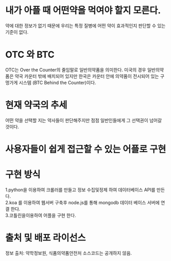 # 내가 아플 때 어떤약을 먹여야 할지 모른다.
약에 대한 정보가 없기 때문에 우리는 특정 질병에 어떤 약이 효과적인지 판단할 수 있는 기준이 없다. 

# OTC 와 BTC
OTC는 Over the Counter의 줄임말로 일반의약품을 의미한다. 미국의 경우 일반의약품은 약국 카운터 밖에 배치되어 있지만 한국은 카운터 안에 의약품이 전시되어 있는 구멍가게 시스템 (BTC Behind the Counter)이다.

# 현재 약국의 추세
어떤 약을 선택할 지는 약사들이 판단해주지만 점점 일반인들에게 그 선택권이 넘어갈 것이다.

# 사용자들이 쉽게 접근할 수 있는 어플로 구현

# 구현 방식
1.python을 이용하여 크롤러를 만들고 정보 수집및정제 하여 데이터베이스 API를 만든다.<br/>
2.koa 를 이용하여 웹서버 구축후 node.js를 통해 
  mongodb 데이터 베이스 서버에 연결 한다.<br/>
3.코틀린을이용하여 어플을 구현 한다.  <br/>

# 출처 및 배포 라이선스
정보 출처: 약학정보원, 식품의약품안전처
소스코드는 공개하지 않음.


